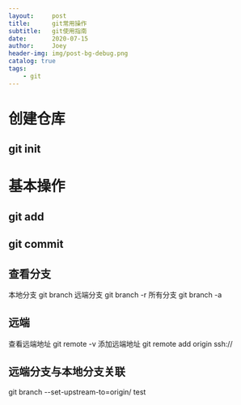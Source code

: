 ```yaml
---
layout:     post
title:      git常用操作
subtitle:   git使用指南
date:       2020-07-15
author:     Joey
header-img: img/post-bg-debug.png
catalog: true
tags:
    - git
---
```


# 创建仓库

## git init

# 基本操作

## git add
## git commit

## 查看分支
本地分支 git branch
远端分支 git branch -r
所有分支 git branch -a
## 远端
查看远端地址 git remote -v
添加远端地址 git remote add origin ssh://
## 远端分支与本地分支关联
git branch --set-upstream-to=origin/<branch> test
